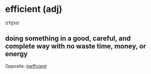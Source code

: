 # efficient (adj)

/ɪˈfɪʃnt/

## doing something in a good, careful, and complete way with no waste time, money, or energy

Opposite: [inefficient]()